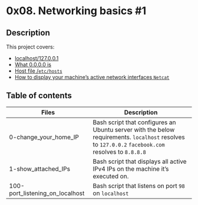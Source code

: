 # 0x08. Networking basics #1
##  Description
   This project covers:

* [localhost/127.0.0.1](https://en.wikipedia.org/wiki/Localhost)
* [What 0.0.0.0 is](https://en.wikipedia.org/wiki/0.0.0.0)
* [Host file /`etc/hosts`](https://www.makeuseof.com/tag/modify-manage-hosts-file-linux/)
* [How to display your machine’s active network interfaces `Netcat`](https://www.thegeekstuff.com/2012/04/nc-command-examples/)
## Table of contents
|Files	|Description|
| ---- | ----- |
|0-change_your_home_IP |	Bash script that configures an Ubuntu server with the below requirements. `localhost` resolves to `127.0.0.2` `facebook.com` resolves to `8.8.8.8`|
|1-show_attached_IPs	|Bash script that displays all active IPv4 IPs on the machine it’s executed on.|
|100-port_listening_on_localhost|	Bash script that listens on port `98` on `localhost`|
